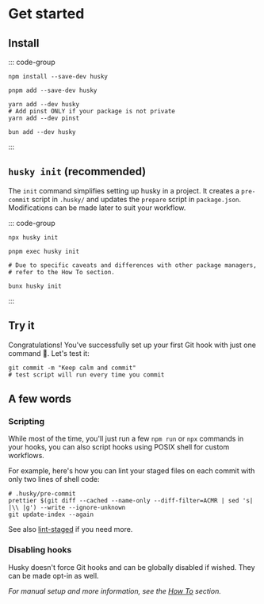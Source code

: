 # Get started

## Install

::: code-group

```shell [npm]
npm install --save-dev husky
```

```shell [pnpm]
pnpm add --save-dev husky
```

```shell [yarn]
yarn add --dev husky
# Add pinst ONLY if your package is not private
yarn add --dev pinst
```

```shell [bun]
bun add --dev husky
```

:::

## `husky init` (recommended)

The `init` command simplifies setting up husky in a project. It creates a `pre-commit` script in `.husky/` and updates the `prepare` script in `package.json`. Modifications can be made later to suit your workflow.

::: code-group

```shell [npm]
npx husky init
```

```shell [pnpm]
pnpm exec husky init
```

```shell [yarn]
# Due to specific caveats and differences with other package managers,
# refer to the How To section.
```

```shell [bun]
bunx husky init
```

:::


## Try it

Congratulations! You've successfully set up your first Git hook with just one command 🎉. Let's test it:

```shell
git commit -m "Keep calm and commit"
# test script will run every time you commit
```

## A few words

### Scripting

While most of the time, you'll just run a few `npm run` or `npx` commands in your hooks, you can also script hooks using POSIX shell for custom workflows.

For example, here's how you can lint your staged files on each commit with only two lines of shell code:

```shell
# .husky/pre-commit
prettier $(git diff --cached --name-only --diff-filter=ACMR | sed 's| |\\ |g') --write --ignore-unknown
git update-index --again
```

See also [lint-staged](https://github.com/lint-staged/lint-staged) if you need more.

### Disabling hooks

Husky doesn't force Git hooks and can be globally disabled if wished. They can be made opt-in as well.

_For manual setup and more information, see the [How To](how-to) section._

